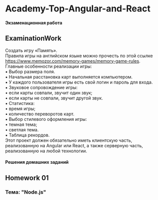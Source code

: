 # Academy-Top-Angular-and-React

#### Экзаменационная работа

## ExaminationWork

Создать игру «Память».    
Правила игры на английском языке можно прочесть по этой ссылке https://www.memozor.com/memory-games/memory-game-rules.    
Главные особенности реализации игры:    
▪ Выбор размера поля.    
▪ Начальная расстановка карт выполняется компьютером.    
▪ У каждого пользователя игры есть свой логин и пароль для входа.    
▪ Звуковое сопровождение игры:    
  • если карты совпали, звучит один звук;    
  • если карты не совпали, звучит другой звук.    
▪ Статистика:    
  • время игры;    
  • количество переворотов карт.    
▪ Выбор стилевого оформления игры:    
  • темная тема;    
  • светлая тема.    
▪ Таблица рекордов.    
Этот проект должен обязательно иметь клиентскую часть, реализованную на Angular или React, а также серверную часть, реализованную на любой технологии.

#### Решения домашних заданий

## Homework 01

### Тема: "Node.js"

